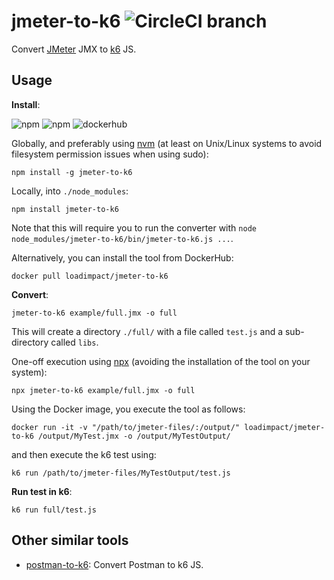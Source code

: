 # jmeter-to-k6 ![CircleCI branch](https://img.shields.io/circleci/project/github/loadimpact/jmeter-to-k6/master.svg)

Convert [JMeter](https://jmeter.apache.org/) JMX to [k6](https://k6.io/) JS.

## Usage

**Install**:

![npm](https://img.shields.io/npm/v/jmeter-to-k6.svg) ![npm](https://img.shields.io/npm/dw/jmeter-to-k6.svg) ![dockerhub](https://img.shields.io/docker/pulls/loadimpact/jmeter-to-k6.svg)

Globally, and preferably using [nvm](https://github.com/creationix/nvm) (at least on Unix/Linux systems to avoid filesystem permission issues when using sudo):

```shell
npm install -g jmeter-to-k6
```

Locally, into `./node_modules`:

```shell
npm install jmeter-to-k6
```

Note that this will require you to run the converter with `node node_modules/jmeter-to-k6/bin/jmeter-to-k6.js ...`.

Alternatively, you can install the tool from DockerHub:

```shell
docker pull loadimpact/jmeter-to-k6
```

**Convert**:

```shell
jmeter-to-k6 example/full.jmx -o full
```

This will create a directory `./full/` with a file called `test.js` and a sub-directory called `libs`.

One-off execution using [npx](https://www.npmjs.com/package/npx) (avoiding the installation of the tool on your system):

```shell
npx jmeter-to-k6 example/full.jmx -o full
```

Using the Docker image, you execute the tool as follows:

```shell
docker run -it -v "/path/to/jmeter-files/:/output/" loadimpact/jmeter-to-k6 /output/MyTest.jmx -o /output/MyTestOutput/
```

and then execute the k6 test using:

```shell
k6 run /path/to/jmeter-files/MyTestOutput/test.js
```

**Run test in k6**:

```shell
k6 run full/test.js
```

## Other similar tools

-   [postman-to-k6](https://github.com/loadimpact/postman-to-k6/): Convert
    Postman to k6 JS.
